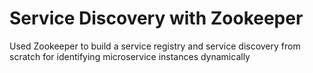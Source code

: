 # Service Discovery with Zookeeper

Used Zookeeper to build a service registry and service discovery from scratch for identifying microservice instances dynamically
